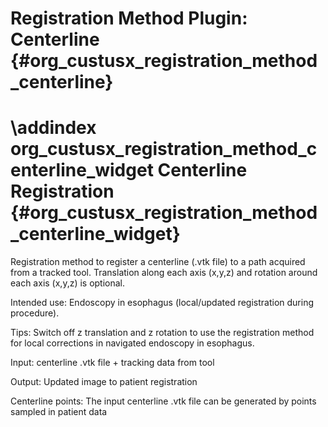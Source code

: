 Registration Method Plugin: Centerline {#org_custusx_registration_method_centerline}
===========================================================

\addindex org_custusx_registration_method_centerline_widget
Centerline Registration {#org_custusx_registration_method_centerline_widget}
===========================================================

Registration method to register a centerline (.vtk file) to a path acquired from a tracked tool.
Translation along each axis (x,y,z) and rotation around each axis (x,y,z) is optional.

Intended use: Endoscopy in esophagus (local/updated registration during procedure).

Tips: Switch off z translation and z rotation to use the registration method for local corrections
in navigated endoscopy in esophagus.

Input: centerline .vtk file + tracking data from tool

Output: Updated image to patient registration

Centerline points: The input centerline .vtk file can be generated by points sampled in patient data
